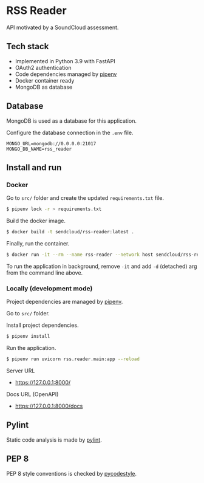 # RSS Reader

API motivated by a SoundCloud assessment.

## Tech stack

- Implemented in Python 3.9 with FastAPI
- OAuth2 authentication
- Code dependencies managed by [pipenv](https://pipenv.pypa.io/en/latest/)
- Docker container ready
- MongoDB as database

## Database

MongoDB is used as a database for this application.

Configure the database connection in the `.env` file.

```
MONGO_URL=mongodb://0.0.0.0:21017
MONGO_DB_NAME=rss_reader
```

## Install and run

### Docker

Go to `src/` folder and create the updated `requirements.txt` file.

```sh
$ pipenv lock -r > requirements.txt
```

Build the docker image.

```sh
$ docker build -t sendcloud/rss-reader:latest .
```

Finally, run the container.

```sh
$ docker run -it --rm --name rss-reader --network host sendcloud/rss-reader:latest
```

To run the application in background, remove `-it` and add `-d` (detached) arg from the command line above.

### Locally (development mode)

Project dependencies are managed by [pipenv](https://pipenv.pypa.io/en/latest/).

Go to `src/` folder.

Install project dependencies.

```sh
$ pipenv install
```

Run the application.

```sh
$ pipenv run uvicorn rss.reader.main:app --reload
```

Server URL
- https://127.0.0.1:8000/

Docs URL (OpenAPI)
  - https://127.0.0.1:8000/docs

## Pylint

Static code analysis is made by [pylint](https://pylint.pycqa.org/).

## PEP 8

PEP 8 style conventions is checked by [pycodestyle](https://github.com/PyCQA/pycodestyle).